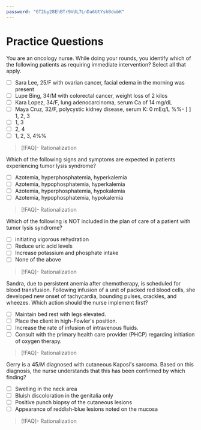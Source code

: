 ```yaml
---
password: "GT2by28EhBTr9VUL7LnDa6UtYshBdubK"
---
```

# Practice Questions
You are an oncology nurse. While doing your rounds, you identify which of the following patients as requiring immediate intervention? Select all that apply. 
- [ ] Sara Lee, 25/F with ovarian cancer, facial edema in the morning was present
- [ ] Lupe Bing, 34/M with colorectal cancer, weight loss of 2 kilos
- [ ] Kara Lopez, 34/F, lung adenocarcinoma, serum Ca of 14 mg/dL
- [ ] Maya Cruz, 32/F, polycystic kidney disease, serum K: 0 mEq/L 
%%- [ ] 1, 2, 3
- [ ] 1, 3
- [ ] 2, 4
- [ ] 1, 2, 3, 4%%
>[!FAQ]- Rationalization
>

Which of the following signs and symptoms are expected in patients experiencing tumor lysis syndrome?
- [ ] Azotemia, hyperphosphatemia, hyperkalemia
- [ ] Azotemia, hypophosphatemia, hyperkalemia
- [ ] Azotemia, hyperphosphatemia, hypokalemia
- [ ] Azotemia, hypophosphatemia, hypokalemia
>[!FAQ]- Rationalization
>

Which of the following is NOT included in the plan of care of a patient with tumor lysis syndrome?
- [ ] initiating vigorous rehydration
- [ ] Reduce uric acid levels
- [ ] Increase potassium and phosphate intake
- [ ] None of the above
>[!FAQ]- Rationalization
>

Sandra, due to persistent anemia after chemotherapy, is scheduled for blood transfusion. Following infusion of a unit of packed red blood cells, she developed new onset of tachycardia, bounding pulses, crackles, and wheezes. Which action should the nurse implement first?
- [ ] Maintain bed rest with legs elevated.
- [ ] Place the client in high-Fowler's position.
- [ ] Increase the rate of infusion of intravenous fluids.
- [ ] Consult with the primary health care provider (PHCP) regarding initiation of oxygen therapy.
>[!FAQ]- Rationalization
>

Gerry is a 45/M diagnosed with cutaneous Kaposi's sarcoma. Based on this diagnosis, the nurse understands that this has been confirmed by which finding?
- [ ] Swelling in the neck area
- [ ] Bluish discoloration in the genitalia only
- [ ] Positive punch biopsy of the cutaneous lesions
- [ ] Appearance of reddish-blue lesions noted on the mucosa
>[!FAQ]- Rationalization
>
